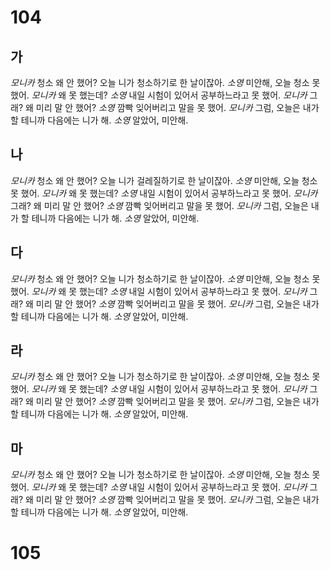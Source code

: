 # 104
## 가
*모니카* 청소 왜 안 했어? 오늘 니가 청소하기로 한 날이잖아.
*소영* 미안해, 오늘 청소 못 했어.
*모니카* 왜 못 했는데?
*소영* 내일 시험이 있어서 공부하느라고 못 했어.
*모니카* 그래? 왜 미리 말 안 했어?
*소영* 깜빡 잊어버리고 말을 못 했어.
*모니카* 그럼, 오늘은 내가 할 테니까 다음에는 니가 해.
*소영* 알았어, 미안해.
## 나
*모니카* 청소 왜 안 했어? 오늘 니가 걸레질하기로 한 날이잖아.
*소영* 미안해, 오늘 청소 못 했어.
*모니카* 왜 못 했는데?
*소영* 내일 시험이 있어서 공부하느라고 못 했어.
*모니카* 그래? 왜 미리 말 안 했어?
*소영* 깜빡 잊어버리고 말을 못 했어.
*모니카* 그럼, 오늘은 내가 할 테니까 다음에는 니가 해.
*소영* 알았어, 미안해.
## 다
*모니카* 청소 왜 안 했어? 오늘 니가 청소하기로 한 날이잖아.
*소영* 미안해, 오늘 청소 못 했어.
*모니카* 왜 못 했는데?
*소영* 내일 시험이 있어서 공부하느라고 못 했어.
*모니카* 그래? 왜 미리 말 안 했어?
*소영* 깜빡 잊어버리고 말을 못 했어.
*모니카* 그럼, 오늘은 내가 할 테니까 다음에는 니가 해.
*소영* 알았어, 미안해.
## 라
*모니카* 청소 왜 안 했어? 오늘 니가 청소하기로 한 날이잖아.
*소영* 미안해, 오늘 청소 못 했어.
*모니카* 왜 못 했는데?
*소영* 내일 시험이 있어서 공부하느라고 못 했어.
*모니카* 그래? 왜 미리 말 안 했어?
*소영* 깜빡 잊어버리고 말을 못 했어.
*모니카* 그럼, 오늘은 내가 할 테니까 다음에는 니가 해.
*소영* 알았어, 미안해.
## 마
*모니카* 청소 왜 안 했어? 오늘 니가 청소하기로 한 날이잖아.
*소영* 미안해, 오늘 청소 못 했어.
*모니카* 왜 못 했는데?
*소영* 내일 시험이 있어서 공부하느라고 못 했어.
*모니카* 그래? 왜 미리 말 안 했어?
*소영* 깜빡 잊어버리고 말을 못 했어.
*모니카* 그럼, 오늘은 내가 할 테니까 다음에는 니가 해.
*소영* 알았어, 미안해.
# 105